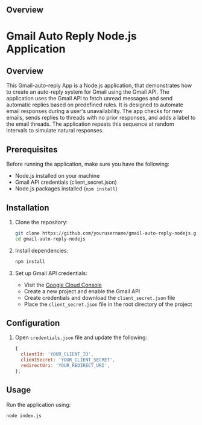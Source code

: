 ## Overview



# Gmail Auto Reply Node.js Application

## Overview

This Gmail-auto-reply App is a Node.js application, that demonstrates how to create an auto-reply system for Gmail using the Gmail API. The application uses the Gmail API to fetch unread messages and send automatic replies based on predefined rules. It is designed to automate email responses during a user's unavailability. The app checks for new emails, sends replies to threads with no prior responses, and adds a label to the email threads. The application repeats this sequence at random intervals to simulate natural responses.

## Prerequisites

Before running the application, make sure you have the following:

- Node.js installed on your machine
- Gmail API credentials (client_secret.json)
- Node.js packages installed (`npm install`)

## Installation

1. Clone the repository:

    ```bash
    git clone https://github.com/yourusername/gmail-auto-reply-nodejs.git
    cd gmail-auto-reply-nodejs
    ```

2. Install dependencies:

    ```bash
    npm install
    ```

3. Set up Gmail API credentials:

    - Visit the [Google Cloud Console](https://console.developers.google.com/)
    - Create a new project and enable the Gmail API
    - Create credentials and download the `client_secret.json` file
    - Place the `client_secret.json` file in the root directory of the project

## Configuration

1. Open `credentials.json` file and update the following:

    ```javascript
    {
      clientId: 'YOUR_CLIENT_ID',
      clientSecret: 'YOUR_CLIENT_SECRET',
      redirectUri: 'YOUR_REDIRECT_URI',
    };
    ```

## Usage

Run the application using:

```bash
node index.js
